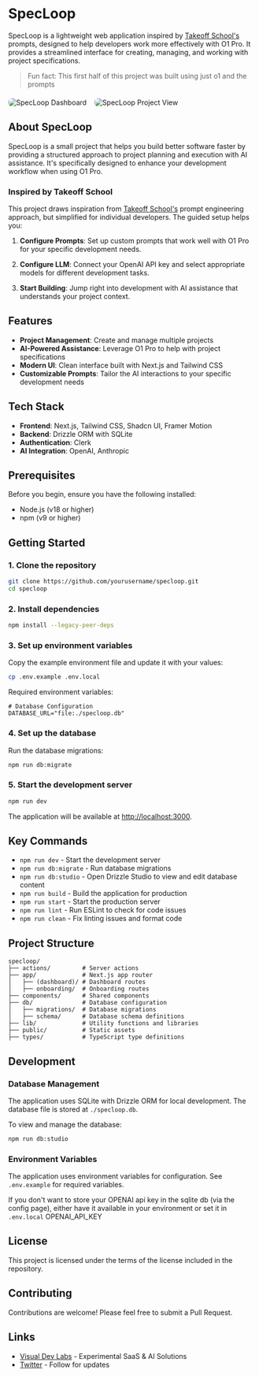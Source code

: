 # SpecLoop

SpecLoop is a lightweight web application inspired by [Takeoff School's](https://www.jointakeoff.com/) prompts, designed to help developers work more effectively with O1 Pro. It provides a streamlined interface for creating, managing, and working with project specifications.

> Fun fact: This first half of this project was built using just o1 and the prompts

<div style="display: flex; gap: 16px; margin: 20px 0;">
  <img src="https://github.com/user-attachments/assets/bdcad872-7c35-47a1-a608-1ecd9e8f6a7a" alt="SpecLoop Dashboard" style="border-radius: 8px; max-width: 48%;">
  <img src="https://github.com/user-attachments/assets/12172deb-ddf5-4791-a76c-b20b239404dd" alt="SpecLoop Project View" style="border-radius: 8px; max-width: 48%;">
</div>

## About SpecLoop

SpecLoop is a small project that helps you build better software faster by providing a structured approach to project planning and execution with AI assistance. It's specifically designed to enhance your development workflow when using O1 Pro.

### Inspired by Takeoff School

This project draws inspiration from [Takeoff School's](https://www.jointakeoff.com/) prompt engineering approach, but simplified for individual developers. The guided setup helps you:

1. **Configure Prompts**: Set up custom prompts that work well with O1 Pro for your specific development needs.

2. **Configure LLM**: Connect your OpenAI API key and select appropriate models for different development tasks.

3. **Start Building**: Jump right into development with AI assistance that understands your project context.

## Features

- **Project Management**: Create and manage multiple projects
- **AI-Powered Assistance**: Leverage O1 Pro to help with project specifications
- **Modern UI**: Clean interface built with Next.js and Tailwind CSS
- **Customizable Prompts**: Tailor the AI interactions to your specific development needs

## Tech Stack

- **Frontend**: Next.js, Tailwind CSS, Shadcn UI, Framer Motion
- **Backend**: Drizzle ORM with SQLite
- **Authentication**: Clerk
- **AI Integration**: OpenAI, Anthropic

## Prerequisites

Before you begin, ensure you have the following installed:

- Node.js (v18 or higher)
- npm (v9 or higher)

## Getting Started

### 1. Clone the repository

```bash
git clone https://github.com/yourusername/specloop.git
cd specloop
```

### 2. Install dependencies

```bash
npm install --legacy-peer-deps
```

### 3. Set up environment variables

Copy the example environment file and update it with your values:

```bash
cp .env.example .env.local
```

Required environment variables:

```
# Database Configuration
DATABASE_URL="file:./specloop.db"
```

### 4. Set up the database

Run the database migrations:

```bash
npm run db:migrate
```

### 5. Start the development server

```bash
npm run dev
```

The application will be available at [http://localhost:3000](http://localhost:3000).

## Key Commands

- `npm run dev` - Start the development server
- `npm run db:migrate` - Run database migrations
- `npm run db:studio` - Open Drizzle Studio to view and edit database content
- `npm run build` - Build the application for production
- `npm run start` - Start the production server
- `npm run lint` - Run ESLint to check for code issues
- `npm run clean` - Fix linting issues and format code

## Project Structure

```
specloop/
├── actions/         # Server actions
├── app/             # Next.js app router
│   ├── (dashboard)/ # Dashboard routes
│   ├── onboarding/  # Onboarding routes
├── components/      # Shared components
├── db/              # Database configuration
│   ├── migrations/  # Database migrations
│   ├── schema/      # Database schema definitions
├── lib/             # Utility functions and libraries
├── public/          # Static assets
├── types/           # TypeScript type definitions
```

## Development

### Database Management

The application uses SQLite with Drizzle ORM for local development. The database file is stored at `./specloop.db`.

To view and manage the database:

```bash
npm run db:studio
```

### Environment Variables

The application uses environment variables for configuration. See `.env.example` for required variables.

If you don't want to store your OPENAI api key in the sqlite db (via the config page), either have it available in your environment or set it in `.env.local` OPENAI_API_KEY

## License

This project is licensed under the terms of the license included in the repository.

## Contributing

Contributions are welcome! Please feel free to submit a Pull Request.

## Links

- [Visual Dev Labs](https://visualdevlabs.com/) - Experimental SaaS & AI Solutions
- [Twitter](https://x.com/weloveoov) - Follow for updates
